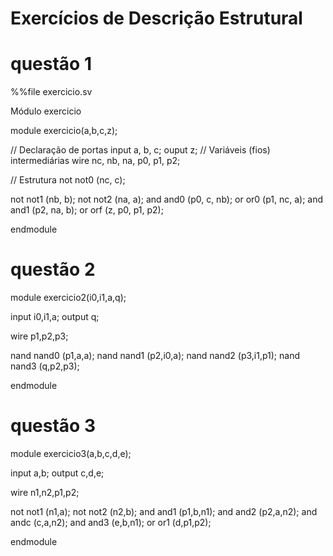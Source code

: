 # Exercícios de Descrição Estrutural

# questão 1

%%file exercicio.sv

Módulo exercicio

module exercicio(a,b,c,z);

// Declaração de portas input a, b, c; ouput z; // Variáveis (fios) intermediárias wire nc, nb, na, p0, p1, p2;

// Estrutura not not0 (nc, c);

not not1 (nb, b);
not not2 (na, a);
and and0 (p0, c, nb);
or or0 (p1, nc, a);
and and1 (p2, na, b);
or orf (z, p0, p1, p2);

endmodule



# questão 2

module exercicio2(i0,i1,a,q);

input i0,i1,a; output q;

wire p1,p2,p3;

nand nand0 (p1,a,a);
nand nand1 (p2,i0,a);
nand nand2 (p3,i1,p1);
nand nand3 (q,p2,p3);

endmodule



# questão 3

module exercicio3(a,b,c,d,e);

input a,b; output c,d,e;

wire n1,n2,p1,p2;

not not1 (n1,a);
not not2 (n2,b);
and and1 (p1,b,n1);
and and2 (p2,a,n2);
and andc (c,a,n2);
and and3 (e,b,n1);
or or1 (d,p1,p2);

endmodule
